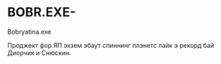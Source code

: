 # BOBR.EXE-
Bobryatina.exe

Проджект фор ЯП экзем эбаут спиннинг плэнетс лайк э рекорд бай Диорчик и Снюскин.
